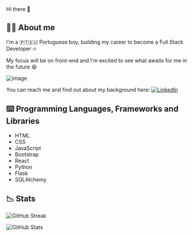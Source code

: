 Hi there 👋

## 🙋‍♂️ About me

I'm a 🇵🇹🇪🇺 Portuguese boy, building my career to become a Full Stack Developer 🔥

My focus will be on front-end and I'm excited to see what awaits for me in the future 😆

![image](https://i.pinimg.com/originals/75/c2/f8/75c2f842863ae2df6b3ac2d0a4d63026.gif)

You can reach me and find out about my background here: [![LinkedIn](https://img.shields.io/badge/LinkedIn-0077B5?logo=linkedin&logoColor=white)](https://www.linkedin.com/in/joni-santos-ba371317b/)

## ⌨️ Programming Languages, Frameworks and Libraries

- HTML
- CSS
- JavaScript
- Bootstrap
- React
- Python
- Flask
- SQLAlchemy

## 📉 Stats

![GitHub Streak](https://github-readme-streak-stats.herokuapp.com/?user=JoniXSantos)

![GitHub Stats](https://github-readme-stats.vercel.app/api?username=JoniXSantos)

